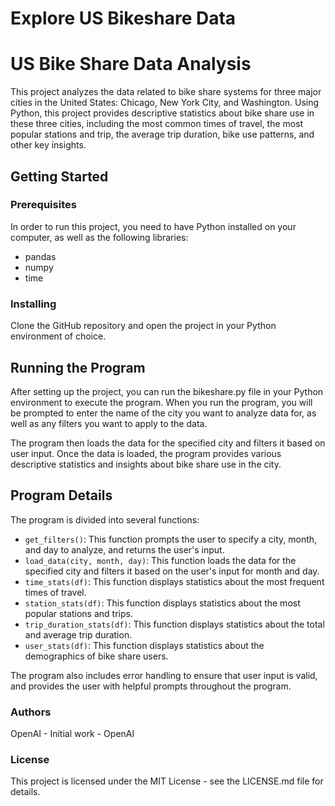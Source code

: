 # Explore US Bikeshare Data
 
# US Bike Share Data Analysis
This project analyzes the data related to bike share systems for three major cities in the United States: Chicago, New York City, and Washington. Using Python, this project provides descriptive statistics about bike share use in these three cities, including the most common times of travel, the most popular stations and trip, the average trip duration, bike use patterns, and other key insights.

## Getting Started
### Prerequisites
In order to run this project, you need to have Python installed on your computer, as well as the following libraries:

- pandas
- numpy
- time

### Installing
Clone the GitHub repository and open the project in your Python environment of choice.

## Running the Program
After setting up the project, you can run the bikeshare.py file in your Python environment to execute the program. When you run the program, you will be prompted to enter the name of the city you want to analyze data for, as well as any filters you want to apply to the data.

The program then loads the data for the specified city and filters it based on user input. Once the data is loaded, the program provides various descriptive statistics and insights about bike share use in the city.

## Program Details
The program is divided into several functions:

- `get_filters()`: This function prompts the user to specify a city, month, and day to analyze, and returns the user's input.
- `load_data(city, month, day)`: This function loads the data for the specified city and filters it based on the user's input for month and day.
- `time_stats(df)`: This function displays statistics about the most frequent times of travel.
- `station_stats(df)`: This function displays statistics about the most popular stations and trips.
- `trip_duration_stats(df)`: This function displays statistics about the total and average trip duration.
- `user_stats(df)`: This function displays statistics about the demographics of bike share users.

The program also includes error handling to ensure that user input is valid, and provides the user with helpful prompts throughout the program.

### Authors
OpenAI - Initial work - OpenAI

### License
This project is licensed under the MIT License - see the LICENSE.md file for details.

